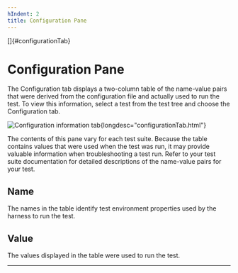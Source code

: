 ```yaml
---
hIndent: 2
title: Configuration Pane
---
```


[]{#configurationTab}

# Configuration Pane

The Configuration tab displays a two-column table of the name-value pairs that were derived from the
configuration file and actually used to run the test. To view this information, select a test from
the test tree and choose the Configuration tab.

![Configuration information
tab](../../images/JT4configurationTab.gif){longdesc="configurationTab.html"}

The contents of this pane vary for each test suite. Because the table contains values that were used
when the test was run, it may provide valuable information when troubleshooting a test run. Refer to
your test suite documentation for detailed descriptions of the name-value pairs for your test.

## Name

The names in the table identify test environment properties used by the harness to run the test.

## Value

The values displayed in the table were used to run the test.

----------------------------------------------------------------------------------------------------


